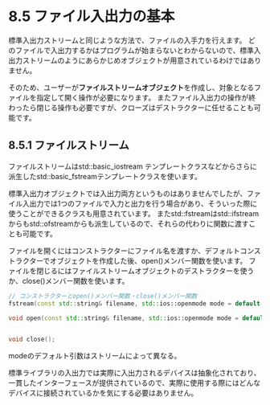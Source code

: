 # 8.5 ファイル入出力の基本
標準入出力ストリームと同じような方法で、ファイルの入手力を行えます。
どのファイルで入出力するかはプログラムが始まらないとわからないので、標準入出力ストリームのようにあらかじめオブジェクトが用意されているわけではありません。

そのため、ユーザーが**ファイルストリームオブジェクト**を作成し、対象となるファイルを指定して開く操作が必要になります。
またファイル入出力の操作が終わったら閉じる操作も必要ですが、クローズはデストラクターに任せることも可能です。

## 8.5.1 ファイルストリーム
ファイルストリームはstd::basic_iostream テンプレートクラスなどからさらに派生したstd::basic_fstreamテンプレートクラスを使います。

標準入出力オブジェクトでは入出力両方というものはありませんでしたが、ファイル入出力では1つのファイルで入力と出力を行う場合があり、そういった際に使うことができるクラスも用意されています。
またstd::fstreamはstd::ifstreamからもstd::ofstreamからも派生しているので、それらの代わりに関数に渡すことも可能です。

ファイルを開くにはコンストラクターにファイル名を渡すか、デフォルトコンストラクターでオブジェクトを作成した後、open()メンバー関数を使います。
ファイルを閉じるにはファイルストリームオブジェクトのデストラクターを使うか、close()メンバー関数を使います。

```C++
// コンストラクターとopen()メンバー関数・close()メンバー関数
fstream(const std::string& filename, std::ios::openmode mode = default-openmode);

void open(const std::string& filename, std::ios::openmode mode = default-openmode);


void close();
```

modeのデフォルト引数はストリームによって異なる。

標準ライブラリの入出力では実際に入出力されるデバイスは抽象化されており、一貫したインターフェースが提供されているので、実際に使用する際にはどんなデバイスに接続されているかを気にする必要はありません。
